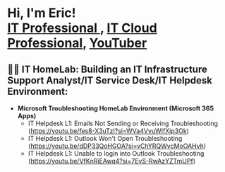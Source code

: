 <h1>Hi, I'm Eric! <br/><a href="https://github.com/ericmulumba">IT Professional </a>, <a href="https://www.linkedin.com/in/ericmulumba/"> IT Cloud Professional</a>, <a href="https://www.youtube.com/c/@TechbyEricr">YouTuber</a></h1>

<h2>👨‍💻 IT HomeLab: Building an IT Infrastructure Support Analyst/IT Service Desk/IT Helpdesk Environment:</h2>

- <b> Microsoft Troubleshooting HomeLab Environment (Microsoft 365 Apps)</b>
  - IT Helpdesk L1: Emails Not Sending or Receiving Troubleshooting (https://youtu.be/fes8-X3uTzI?si=WVa4VvuWIfXjp3Ok)
  - IT Helpdesk L1: Outlook Won't Open Troubleshooting (https://youtu.be/dDP33QoHGOA?si=vChYRQWvcMoOAHvh)
  - IT Helpdesk L1: Unable to login into Outlook Troubleshooting (https://youtu.be/VfKnRiEAwq4?si=7EvS-RwAzYZTmUPf)
 
  
